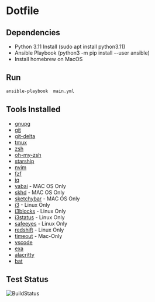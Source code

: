 # Dotfile


## Dependencies

* Python 3.11  Install (sudo apt install python3.11)
* Ansible Playbook (python3 -m pip install --user ansible)
* Install homebrew on MacOS


## Run

```bash
ansible-playbook  main.yml
```



## Tools Installed
* [gnupg](https://gnupg.org/)
* [git](https://git-scm.com/)
* [git-delta](https://github.com/dandavison/delta)
* [tmux](https://github.com/tmux/tmux)
* [zsh](https://www.zsh.org/)
* [oh-my-zsh](https://ohmyz.sh/)
* [starship](https://starship.rs/)
* [nvim](https://neovim.io/)
* [fzf](https://github.com/junegunn/fzf)
* [jq](https://jqlang.github.io/jq/)
* [yabai](https://github.com/koekeishiya/yabai) - MAC OS Only
* [skhd](https://github.com/koekeishiya/skhd) - MAC OS Only
* [sketchybar](https://github.com/FelixKratz/SketchyBar) - MAC OS Only
* [i3](https://i3wm.org/) - Linux Only
* [i3blocks](https://github.com/vivien/i3blocks) - Linux Only
* [i3status](https://github.com/i3/i3status) - Linux Only
* [safeeyes](https://slgobinath.github.io/SafeEyes/) - Linux Only
* [redshift](https://github.com/jonls/redshift) - Linux Only
* [timeout](https://apps.apple.com/us/app/time-out-break-reminders/id402592703?mt=12) - Mac-Only
* [vscode](https://code.visualstudio.com/)
* [exa](https://github.com/ogham/exa)
* [alacritty](https://github.com/alacritty/alacritty)
* [bat](https://github.com/sharkdp/bat)


## Test Status

![BuildStatus](https://github.com/shubham399/new-dotfiles/actions/workflows/test.yml/badge.svg)
